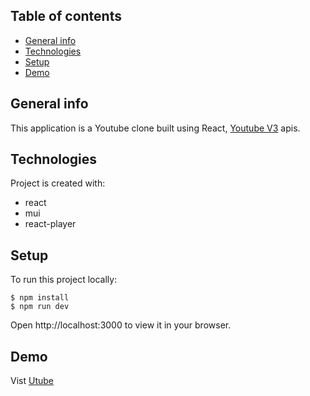 ## Table of contents
* [General info](#general-info)
* [Technologies](#technologies)
* [Setup](#setup)
* [Demo](#demo)

## General info
This application is a Youtube clone built using React, [Youtube V3](https://rapidapi.com/ytdlfree/api/youtube-v31) apis.

## Technologies
Project is created with:
* react
* mui
* react-player
	
## Setup
To run this project locally:
```
$ npm install
$ npm run dev
```
Open http://localhost:3000 to view it in your browser.

## Demo
Vist [Utube](https://utube-five.vercel.app)

